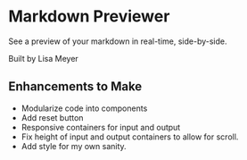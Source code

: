 # Markdown Previewer

See a preview of your markdown in real-time, side-by-side.

Built by Lisa Meyer

## Enhancements to Make

- Modularize code into components
- Add reset button
- Responsive containers for input and output
- Fix height of input and output containers to allow for scroll.
- Add style for my own sanity.
